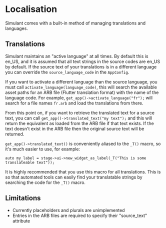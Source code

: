 # Localisation

Simulant comes with a built-in method of managing translations and languages.

## Translations

Simulant maintains an "active language" at all times. By default this is en_US, and it is assumed that all text strings in the source codes
are en_US by default. If the source text of your translations is in a different language you can override the `source_language_code` in the `AppConfig`.

If you want to activate a different language than the source language, you must call `activate_language(language_code)`, this will search the available asset
paths for an ARB file (Flutter translation format) with the name of the language code. For example, `get_app()->activate_language("fr");` will search for a file
names `fr.arb` and load the translations from there.

From this point on, if you want to retrieve the translated text for a source text, you can call `get_app()->translated_text("my text");` and this will return the
equivalent as loaded from the ARB file if that text exists. If the text doesn't exist in the ARB file then the original source text will be returned.

`get_app()->translated_text()` is conveniently aliased to the `_T()` macro, so it's much easier to use, for example:

```
auto my_label = stage->ui->new_widget_as_label(_T("This is some translateable text"));
```

It is highly recommended that you use this macro for all translations. This is so that automated tools can easily find your translatable strings by searching the code for
the `_T()` macro.

## Limitations

 - Currently placeholders and plurals are unimplemented
 - Entries in the ARB files are required to specify their "source_text" attribute
